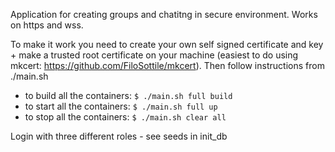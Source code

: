 Application for creating groups and chatitng in secure environment. Works on https and wss. 

To make it work you need to create your own self signed certificate and key + make a trusted root certificate on your machine (easiest to do using mkcert: https://github.com/FiloSottile/mkcert). Then follow instructions from ./main.sh
- to build all the containers: ```$ ./main.sh full build```
- to start all the containers: ```$ ./main.sh full up```
- to stop all the containers: ```$ ./main.sh clear all```


Login with three different roles - see seeds in init_db

